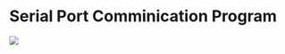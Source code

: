 # Serial Port Comminication Program

![](https://eneskzlcn.github.io/Serial-Port-Comminication-Program/inProgram.png)
 
